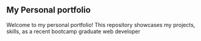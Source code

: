 ## My Personal portfolio
Welcome to my personal portfolio! This repository showcases my projects, skills, as a recent bootcamp graduate web developer


